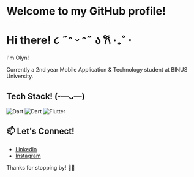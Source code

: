 # Welcome to my GitHub profile!
# Hi there! ૮ ˶ᵔ ᵕ ᵔ˶ ა 𐙚 ‧₊˚ ⋅
I'm Olyn!

Currently a 2nd year Mobile Application & Technology student at BINUS University.  

## Tech Stack! (ᵕ—ᴗ—)
![Dart](https://img.shields.io/badge/Dart-0175C2?style=for-the-badge&logo=dart&logoColor=white)
![Dart](https://img.shields.io/badge/-Dart-0175C2?logo=dart&style=flat-square&logoColor=white)
![Flutter](https://img.shields.io/badge/-Flutter-02569B?logo=flutter&style=flat-square&logoColor=white)

## 📫 Let's Connect!
- [LinkedIn](https://www.linkedin.com/in/carolyn-santana15/)  
- [Instagram](https://instagram.com/olyn.sna)  

Thanks for stopping by! 🚀✨
